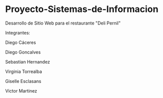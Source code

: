 # Proyecto-Sistemas-de-Informacion
Desarrollo de Sitio Web para el restaurante "Deli Pernil"

Integrantes:

Diego Cáceres

Diego Goncalves

Sebastian Hernandez

Virginia Torrealba

Giselle Esclasans

Victor Martinez
